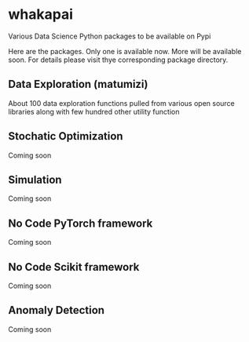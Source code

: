 # whakapai
Various Data Science Python packages to be available on Pypi

Here are the packages. Only one is available now. More will be available soon. For details
please visit thye corresponding package directory.

## Data Exploration (matumizi)
About 100 data exploration functions pulled from various open source libraries  along with 
few hundred other utility function

## Stochatic Optimization
Coming soon

## Simulation
Coming soon

## No Code PyTorch framework
Coming soon

## No Code Scikit framework
Coming soon

## Anomaly Detection
Coming soon


